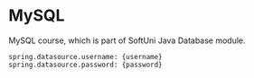 # MySQL
MySQL course, which is part of SoftUni Java Database module.
```lombok.config 
spring.datasource.username: {username}
spring.datasource.password: {password}
```
